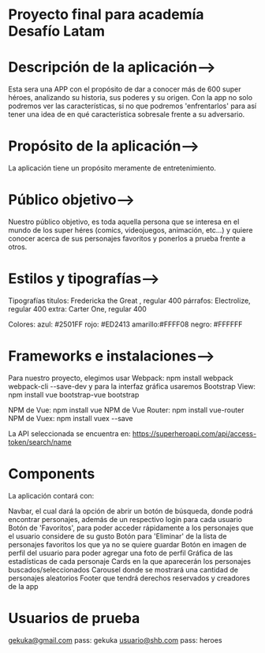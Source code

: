 # Proyecto final para academía Desafío Latam


# Descripción de la aplicación-->
Esta sera una APP con el propósito de dar a conocer más de 600 super héroes, analizando su historia, sus poderes y su origen. Con la app no solo podremos ver las características, si no que podremos 'enfrentarlos' para así tener una idea de en qué característica sobresale frente a su adversario.

# Propósito de la aplicación-->
La aplicación tiene un propósito meramente de entretenimiento.

# Público objetivo-->
Nuestro público objetivo, es toda aquella persona que se interesa en el mundo de los super héres (comics, videojuegos, animación, etc...) y quiere conocer acerca de sus personajes favoritos y ponerlos a prueba frente a otros.

# Estilos y tipografías-->
Tipografías titulos: Fredericka the Great , regular 400 párrafos: Electrolize, regular 400 extra: Carter One, regular 400

Colores: azul: #2501FF rojo: #ED2413 amarillo:#FFFF08 negro: #FFFFFF
# Frameworks e instalaciones-->

Para nuestro proyecto, elegimos usar Webpack: npm install webpack webpack-cli --save-dev
y para la interfaz gráfica usaremos Bootstrap View: npm install vue bootstrap-vue bootstrap

NPM de Vue: npm install vue NPM de Vue Router: npm install vue-router NPM de Vuex: npm install vuex --save

La API seleccionada se encuentra en: https://superheroapi.com/api/access-token/search/name

# Components
La aplicación contará con:

Navbar, el cual dará la opción de abrir un botón de búsqueda, donde podrá encontrar personajes, además de un respectivo login para cada usuario
Botón de 'Favoritos', para poder acceder rápidamente a los personajes que el usuario considere de su gusto
Botón para 'Eliminar' de la lista de personajes favoritos los que ya no se quiere guardar
Botón en imagen de perfil del usuario para poder agregar una foto de perfil
Gráfica de las estadísticas de cada personaje
Cards en la que aparecerán los personajes buscados/seleccionados
Carousel donde se mostrará una cantidad de personajes aleatorios
Footer que tendrá derechos reservados y creadores de la app



# Usuarios de prueba

gekuka@gmail.com    pass: gekuka
usuario@shb.com    pass: heroes
